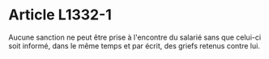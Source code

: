 # Article L1332-1

Aucune sanction ne peut être prise à l'encontre du salarié sans que celui-ci soit informé, dans le même temps et par écrit, des griefs retenus contre lui.